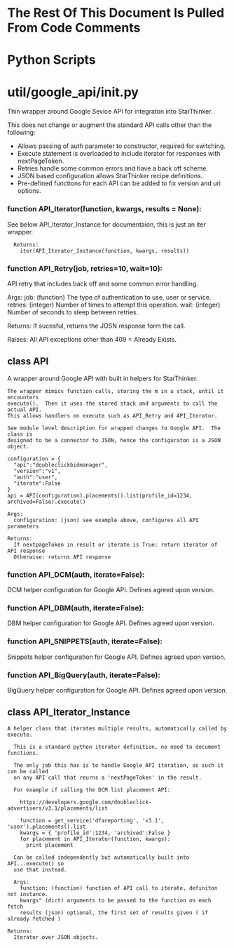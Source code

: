 # The Rest Of This Document Is Pulled From Code Comments


# Python Scripts


# util/google_api/__init__.py

Thin wrapper around Google Sevice API for integraton into StarThinker.

This does not change or augment the standard API calls other than the following:

  - Allows passing of auth parameter to constructor, required for switching.
  - Execute statement is overloaded to include iterator for responses with nextPageToken. 
  - Retries handle some common errors and have a back off scheme.
  - JSON based configuration allows StarThinker recipe definitions.
  - Pre-defined functions for each API can be added to fix version and uri options.




### function API_Iterator(function, kwargs, results = None):


   See below API_Iterator_Instance for documentaion, this is just an iter wrapper. 
      
      Returns:
        iter(API_Iterator_Instance(function, kwargs, results))
  


### function API_Retry(job, retries=10, wait=10):


   API retry that includes back off and some common error handling.

  Args:
    job: (function) The type of authentication to use, user or service.
    retries: (integer) Number of times to attempt this operation.
    wait: (integer) Number of seconds to sleep between retries.

  Returns:
    If sucesful, returns the JOSN response form the call.

  Raises:
    All API exceptions other than 409 = Already Exists.
  


## class API

  A wrapper around Google API with built in helpers for StarThinker.
  
    The wrapper mimics function calls, storing the m in a stack, until it encounters
    execute().  Then it uses the stored stack and arguments to call the actual API.
    This allows handlers on execute such as API_Retry and API_Iterator.

    See module level description for wrapped changes to Google API.  The class is 
    designed to be a connector to JSON, hence the configuraton is a JSON object.

    configuration = {
      "api":"doubleclickbidmanager",
      "version":"v1",
      "auth":"user",
      "iterate":False
    }
    api = API(configuration).placements().list(profile_id=1234, archived=False).execute()

    Args:
      configuration: (json) see example above, configures all API parameters

    Returns:
      If nextpageToken in result or iterate is True: return iterator of API response
      Otherwise: returns API response
  


### function API_DCM(auth, iterate=False):


  DCM helper configuration for Google API. Defines agreed upon version.
  


### function API_DBM(auth, iterate=False):


  DBM helper configuration for Google API. Defines agreed upon version.
  


### function API_SNIPPETS(auth, iterate=False):


  Snippets helper configuration for Google API. Defines agreed upon version.
  


### function API_BigQuery(auth, iterate=False):


  BigQuery helper configuration for Google API. Defines agreed upon version.
  


##   class API_Iterator_Instance

    A helper class that iterates multiple results, automatically called by execute.
    
      This is a standard python iterator definition, no need to document functions.

      The only job this has is to handle Google API iteration, as such it can be called
      on any API call that reurns a 'nextPageToken' in the result.
     
      For example if calling the DCM list placement API:
     
        https://developers.google.com/doubleclick-advertisers/v3.1/placements/list
    
        function = get_service('dfareporting', 'v3.1', 'user').placements().list
        kwargs = { 'profile_id':1234, 'archived':False } 
        for placement in API_Iterator(function, kwargs):
          print placement 

      Can be called independently but automatically built into API...execute() so
      use that instead.

      Args:
        function: (function) function of API call to iterate, definiton not instance.
        kwargs" (dict) arguments to be passed to the function on each fetch
        results (json) optional, the first set of results given ( if already fetched )

    Returns:
      Iterator over JSON objects.
    
